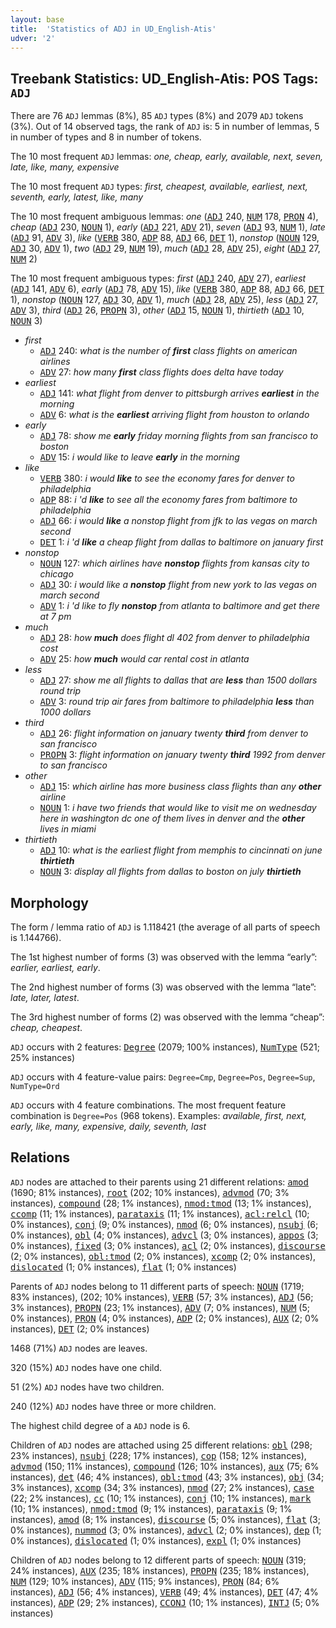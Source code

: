 ```yaml
---
layout: base
title:  'Statistics of ADJ in UD_English-Atis'
udver: '2'
---
```


## Treebank Statistics: UD_English-Atis: POS Tags: `ADJ`

There are 76 `ADJ` lemmas (8%), 85 `ADJ` types (8%) and 2079 `ADJ` tokens (3%).
Out of 14 observed tags, the rank of `ADJ` is: 5 in number of lemmas, 5 in number of types and 8 in number of tokens.

The 10 most frequent `ADJ` lemmas: <em>one, cheap, early, available, next, seven, late, like, many, expensive</em>

The 10 most frequent `ADJ` types:  <em>first, cheapest, available, earliest, next, seventh, early, latest, like, many</em>

The 10 most frequent ambiguous lemmas: <em>one</em> (<tt><a href="en_atis-pos-ADJ.html">ADJ</a></tt> 240, <tt><a href="en_atis-pos-NUM.html">NUM</a></tt> 178, <tt><a href="en_atis-pos-PRON.html">PRON</a></tt> 4), <em>cheap</em> (<tt><a href="en_atis-pos-ADJ.html">ADJ</a></tt> 230, <tt><a href="en_atis-pos-NOUN.html">NOUN</a></tt> 1), <em>early</em> (<tt><a href="en_atis-pos-ADJ.html">ADJ</a></tt> 221, <tt><a href="en_atis-pos-ADV.html">ADV</a></tt> 21), <em>seven</em> (<tt><a href="en_atis-pos-ADJ.html">ADJ</a></tt> 93, <tt><a href="en_atis-pos-NUM.html">NUM</a></tt> 1), <em>late</em> (<tt><a href="en_atis-pos-ADJ.html">ADJ</a></tt> 91, <tt><a href="en_atis-pos-ADV.html">ADV</a></tt> 3), <em>like</em> (<tt><a href="en_atis-pos-VERB.html">VERB</a></tt> 380, <tt><a href="en_atis-pos-ADP.html">ADP</a></tt> 88, <tt><a href="en_atis-pos-ADJ.html">ADJ</a></tt> 66, <tt><a href="en_atis-pos-DET.html">DET</a></tt> 1), <em>nonstop</em> (<tt><a href="en_atis-pos-NOUN.html">NOUN</a></tt> 129, <tt><a href="en_atis-pos-ADJ.html">ADJ</a></tt> 30, <tt><a href="en_atis-pos-ADV.html">ADV</a></tt> 1), <em>two</em> (<tt><a href="en_atis-pos-ADJ.html">ADJ</a></tt> 29, <tt><a href="en_atis-pos-NUM.html">NUM</a></tt> 19), <em>much</em> (<tt><a href="en_atis-pos-ADJ.html">ADJ</a></tt> 28, <tt><a href="en_atis-pos-ADV.html">ADV</a></tt> 25), <em>eight</em> (<tt><a href="en_atis-pos-ADJ.html">ADJ</a></tt> 27, <tt><a href="en_atis-pos-NUM.html">NUM</a></tt> 2)

The 10 most frequent ambiguous types:  <em>first</em> (<tt><a href="en_atis-pos-ADJ.html">ADJ</a></tt> 240, <tt><a href="en_atis-pos-ADV.html">ADV</a></tt> 27), <em>earliest</em> (<tt><a href="en_atis-pos-ADJ.html">ADJ</a></tt> 141, <tt><a href="en_atis-pos-ADV.html">ADV</a></tt> 6), <em>early</em> (<tt><a href="en_atis-pos-ADJ.html">ADJ</a></tt> 78, <tt><a href="en_atis-pos-ADV.html">ADV</a></tt> 15), <em>like</em> (<tt><a href="en_atis-pos-VERB.html">VERB</a></tt> 380, <tt><a href="en_atis-pos-ADP.html">ADP</a></tt> 88, <tt><a href="en_atis-pos-ADJ.html">ADJ</a></tt> 66, <tt><a href="en_atis-pos-DET.html">DET</a></tt> 1), <em>nonstop</em> (<tt><a href="en_atis-pos-NOUN.html">NOUN</a></tt> 127, <tt><a href="en_atis-pos-ADJ.html">ADJ</a></tt> 30, <tt><a href="en_atis-pos-ADV.html">ADV</a></tt> 1), <em>much</em> (<tt><a href="en_atis-pos-ADJ.html">ADJ</a></tt> 28, <tt><a href="en_atis-pos-ADV.html">ADV</a></tt> 25), <em>less</em> (<tt><a href="en_atis-pos-ADJ.html">ADJ</a></tt> 27, <tt><a href="en_atis-pos-ADV.html">ADV</a></tt> 3), <em>third</em> (<tt><a href="en_atis-pos-ADJ.html">ADJ</a></tt> 26, <tt><a href="en_atis-pos-PROPN.html">PROPN</a></tt> 3), <em>other</em> (<tt><a href="en_atis-pos-ADJ.html">ADJ</a></tt> 15, <tt><a href="en_atis-pos-NOUN.html">NOUN</a></tt> 1), <em>thirtieth</em> (<tt><a href="en_atis-pos-ADJ.html">ADJ</a></tt> 10, <tt><a href="en_atis-pos-NOUN.html">NOUN</a></tt> 3)


* <em>first</em>
  * <tt><a href="en_atis-pos-ADJ.html">ADJ</a></tt> 240: <em>what is the number of <b>first</b> class flights on american airlines</em>
  * <tt><a href="en_atis-pos-ADV.html">ADV</a></tt> 27: <em>how many <b>first</b> class flights does delta have today</em>
* <em>earliest</em>
  * <tt><a href="en_atis-pos-ADJ.html">ADJ</a></tt> 141: <em>what flight from denver to pittsburgh arrives <b>earliest</b> in the morning</em>
  * <tt><a href="en_atis-pos-ADV.html">ADV</a></tt> 6: <em>what is the <b>earliest</b> arriving flight from houston to orlando</em>
* <em>early</em>
  * <tt><a href="en_atis-pos-ADJ.html">ADJ</a></tt> 78: <em>show me <b>early</b> friday morning flights from san francisco to boston</em>
  * <tt><a href="en_atis-pos-ADV.html">ADV</a></tt> 15: <em>i would like to leave <b>early</b> in the morning</em>
* <em>like</em>
  * <tt><a href="en_atis-pos-VERB.html">VERB</a></tt> 380: <em>i would <b>like</b> to see the economy fares for denver to philadelphia</em>
  * <tt><a href="en_atis-pos-ADP.html">ADP</a></tt> 88: <em>i 'd <b>like</b> to see all the economy fares from baltimore to philadelphia</em>
  * <tt><a href="en_atis-pos-ADJ.html">ADJ</a></tt> 66: <em>i would <b>like</b> a nonstop flight from jfk to las vegas on march second</em>
  * <tt><a href="en_atis-pos-DET.html">DET</a></tt> 1: <em>i 'd <b>like</b> a cheap flight from dallas to baltimore on january first</em>
* <em>nonstop</em>
  * <tt><a href="en_atis-pos-NOUN.html">NOUN</a></tt> 127: <em>which airlines have <b>nonstop</b> flights from kansas city to chicago</em>
  * <tt><a href="en_atis-pos-ADJ.html">ADJ</a></tt> 30: <em>i would like a <b>nonstop</b> flight from new york to las vegas on march second</em>
  * <tt><a href="en_atis-pos-ADV.html">ADV</a></tt> 1: <em>i 'd like to fly <b>nonstop</b> from atlanta to baltimore and get there at 7 pm</em>
* <em>much</em>
  * <tt><a href="en_atis-pos-ADJ.html">ADJ</a></tt> 28: <em>how <b>much</b> does flight dl 402 from denver to philadelphia cost</em>
  * <tt><a href="en_atis-pos-ADV.html">ADV</a></tt> 25: <em>how <b>much</b> would car rental cost in atlanta</em>
* <em>less</em>
  * <tt><a href="en_atis-pos-ADJ.html">ADJ</a></tt> 27: <em>show me all flights to dallas that are <b>less</b> than 1500 dollars round trip</em>
  * <tt><a href="en_atis-pos-ADV.html">ADV</a></tt> 3: <em>round trip air fares from baltimore to philadelphia <b>less</b> than 1000 dollars</em>
* <em>third</em>
  * <tt><a href="en_atis-pos-ADJ.html">ADJ</a></tt> 26: <em>flight information on january twenty <b>third</b> from denver to san francisco</em>
  * <tt><a href="en_atis-pos-PROPN.html">PROPN</a></tt> 3: <em>flight information on january twenty <b>third</b> 1992 from denver to san francisco</em>
* <em>other</em>
  * <tt><a href="en_atis-pos-ADJ.html">ADJ</a></tt> 15: <em>which airline has more business class flights than any <b>other</b> airline</em>
  * <tt><a href="en_atis-pos-NOUN.html">NOUN</a></tt> 1: <em>i have two friends that would like to visit me on wednesday here in washington dc one of them lives in denver and the <b>other</b> lives in miami</em>
* <em>thirtieth</em>
  * <tt><a href="en_atis-pos-ADJ.html">ADJ</a></tt> 10: <em>what is the earliest flight from memphis to cincinnati on june <b>thirtieth</b></em>
  * <tt><a href="en_atis-pos-NOUN.html">NOUN</a></tt> 3: <em>display all flights from dallas to boston on july <b>thirtieth</b></em>

## Morphology

The form / lemma ratio of `ADJ` is 1.118421 (the average of all parts of speech is 1.144766).

The 1st highest number of forms (3) was observed with the lemma “early”: <em>earlier, earliest, early</em>.

The 2nd highest number of forms (3) was observed with the lemma “late”: <em>late, later, latest</em>.

The 3rd highest number of forms (2) was observed with the lemma “cheap”: <em>cheap, cheapest</em>.

`ADJ` occurs with 2 features: <tt><a href="en_atis-feat-Degree.html">Degree</a></tt> (2079; 100% instances), <tt><a href="en_atis-feat-NumType.html">NumType</a></tt> (521; 25% instances)

`ADJ` occurs with 4 feature-value pairs: `Degree=Cmp`, `Degree=Pos`, `Degree=Sup`, `NumType=Ord`

`ADJ` occurs with 4 feature combinations.
The most frequent feature combination is `Degree=Pos` (968 tokens).
Examples: <em>available, first, next, early, like, many, expensive, daily, seventh, last</em>


## Relations

`ADJ` nodes are attached to their parents using 21 different relations: <tt><a href="en_atis-dep-amod.html">amod</a></tt> (1690; 81% instances), <tt><a href="en_atis-dep-root.html">root</a></tt> (202; 10% instances), <tt><a href="en_atis-dep-advmod.html">advmod</a></tt> (70; 3% instances), <tt><a href="en_atis-dep-compound.html">compound</a></tt> (28; 1% instances), <tt><a href="en_atis-dep-nmod-tmod.html">nmod:tmod</a></tt> (13; 1% instances), <tt><a href="en_atis-dep-ccomp.html">ccomp</a></tt> (11; 1% instances), <tt><a href="en_atis-dep-parataxis.html">parataxis</a></tt> (11; 1% instances), <tt><a href="en_atis-dep-acl-relcl.html">acl:relcl</a></tt> (10; 0% instances), <tt><a href="en_atis-dep-conj.html">conj</a></tt> (9; 0% instances), <tt><a href="en_atis-dep-nmod.html">nmod</a></tt> (6; 0% instances), <tt><a href="en_atis-dep-nsubj.html">nsubj</a></tt> (6; 0% instances), <tt><a href="en_atis-dep-obl.html">obl</a></tt> (4; 0% instances), <tt><a href="en_atis-dep-advcl.html">advcl</a></tt> (3; 0% instances), <tt><a href="en_atis-dep-appos.html">appos</a></tt> (3; 0% instances), <tt><a href="en_atis-dep-fixed.html">fixed</a></tt> (3; 0% instances), <tt><a href="en_atis-dep-acl.html">acl</a></tt> (2; 0% instances), <tt><a href="en_atis-dep-discourse.html">discourse</a></tt> (2; 0% instances), <tt><a href="en_atis-dep-obl-tmod.html">obl:tmod</a></tt> (2; 0% instances), <tt><a href="en_atis-dep-xcomp.html">xcomp</a></tt> (2; 0% instances), <tt><a href="en_atis-dep-dislocated.html">dislocated</a></tt> (1; 0% instances), <tt><a href="en_atis-dep-flat.html">flat</a></tt> (1; 0% instances)

Parents of `ADJ` nodes belong to 11 different parts of speech: <tt><a href="en_atis-pos-NOUN.html">NOUN</a></tt> (1719; 83% instances),  (202; 10% instances), <tt><a href="en_atis-pos-VERB.html">VERB</a></tt> (57; 3% instances), <tt><a href="en_atis-pos-ADJ.html">ADJ</a></tt> (56; 3% instances), <tt><a href="en_atis-pos-PROPN.html">PROPN</a></tt> (23; 1% instances), <tt><a href="en_atis-pos-ADV.html">ADV</a></tt> (7; 0% instances), <tt><a href="en_atis-pos-NUM.html">NUM</a></tt> (5; 0% instances), <tt><a href="en_atis-pos-PRON.html">PRON</a></tt> (4; 0% instances), <tt><a href="en_atis-pos-ADP.html">ADP</a></tt> (2; 0% instances), <tt><a href="en_atis-pos-AUX.html">AUX</a></tt> (2; 0% instances), <tt><a href="en_atis-pos-DET.html">DET</a></tt> (2; 0% instances)

1468 (71%) `ADJ` nodes are leaves.

320 (15%) `ADJ` nodes have one child.

51 (2%) `ADJ` nodes have two children.

240 (12%) `ADJ` nodes have three or more children.

The highest child degree of a `ADJ` node is 6.

Children of `ADJ` nodes are attached using 25 different relations: <tt><a href="en_atis-dep-obl.html">obl</a></tt> (298; 23% instances), <tt><a href="en_atis-dep-nsubj.html">nsubj</a></tt> (228; 17% instances), <tt><a href="en_atis-dep-cop.html">cop</a></tt> (158; 12% instances), <tt><a href="en_atis-dep-advmod.html">advmod</a></tt> (150; 11% instances), <tt><a href="en_atis-dep-compound.html">compound</a></tt> (126; 10% instances), <tt><a href="en_atis-dep-aux.html">aux</a></tt> (75; 6% instances), <tt><a href="en_atis-dep-det.html">det</a></tt> (46; 4% instances), <tt><a href="en_atis-dep-obl-tmod.html">obl:tmod</a></tt> (43; 3% instances), <tt><a href="en_atis-dep-obj.html">obj</a></tt> (34; 3% instances), <tt><a href="en_atis-dep-xcomp.html">xcomp</a></tt> (34; 3% instances), <tt><a href="en_atis-dep-nmod.html">nmod</a></tt> (27; 2% instances), <tt><a href="en_atis-dep-case.html">case</a></tt> (22; 2% instances), <tt><a href="en_atis-dep-cc.html">cc</a></tt> (10; 1% instances), <tt><a href="en_atis-dep-conj.html">conj</a></tt> (10; 1% instances), <tt><a href="en_atis-dep-mark.html">mark</a></tt> (10; 1% instances), <tt><a href="en_atis-dep-nmod-tmod.html">nmod:tmod</a></tt> (9; 1% instances), <tt><a href="en_atis-dep-parataxis.html">parataxis</a></tt> (9; 1% instances), <tt><a href="en_atis-dep-amod.html">amod</a></tt> (8; 1% instances), <tt><a href="en_atis-dep-discourse.html">discourse</a></tt> (5; 0% instances), <tt><a href="en_atis-dep-flat.html">flat</a></tt> (3; 0% instances), <tt><a href="en_atis-dep-nummod.html">nummod</a></tt> (3; 0% instances), <tt><a href="en_atis-dep-advcl.html">advcl</a></tt> (2; 0% instances), <tt><a href="en_atis-dep-dep.html">dep</a></tt> (1; 0% instances), <tt><a href="en_atis-dep-dislocated.html">dislocated</a></tt> (1; 0% instances), <tt><a href="en_atis-dep-expl.html">expl</a></tt> (1; 0% instances)

Children of `ADJ` nodes belong to 12 different parts of speech: <tt><a href="en_atis-pos-NOUN.html">NOUN</a></tt> (319; 24% instances), <tt><a href="en_atis-pos-AUX.html">AUX</a></tt> (235; 18% instances), <tt><a href="en_atis-pos-PROPN.html">PROPN</a></tt> (235; 18% instances), <tt><a href="en_atis-pos-NUM.html">NUM</a></tt> (129; 10% instances), <tt><a href="en_atis-pos-ADV.html">ADV</a></tt> (115; 9% instances), <tt><a href="en_atis-pos-PRON.html">PRON</a></tt> (84; 6% instances), <tt><a href="en_atis-pos-ADJ.html">ADJ</a></tt> (56; 4% instances), <tt><a href="en_atis-pos-VERB.html">VERB</a></tt> (49; 4% instances), <tt><a href="en_atis-pos-DET.html">DET</a></tt> (47; 4% instances), <tt><a href="en_atis-pos-ADP.html">ADP</a></tt> (29; 2% instances), <tt><a href="en_atis-pos-CCONJ.html">CCONJ</a></tt> (10; 1% instances), <tt><a href="en_atis-pos-INTJ.html">INTJ</a></tt> (5; 0% instances)

